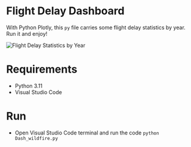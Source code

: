 # Flight Delay Dashboard

With Python Plotly, this <code>py</code> file carries some flight delay statistics by year. Run it and enjoy!

![Flight Delay Statistics by Year](https://i.ibb.co/wpf4VkB/Screenshot-20240715-114401.png)

# Requirements

* Python 3.11
* Visual Studio Code

# Run

* Open Visual Studio Code terminal and run the code <code>python Dash_wildfire.py</code>
